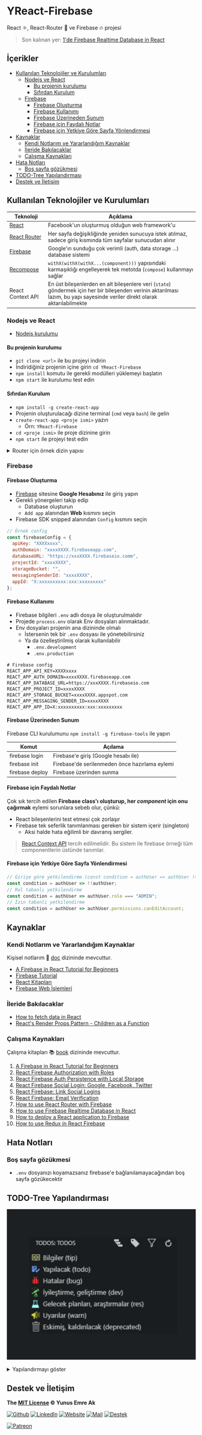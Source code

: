 # YReact-Firebase <!-- omit in toc -->

React ⚛️, React-Router 🔗 ve Firebase 🔥 projesi

> Son kalınan yer: [1'de Firebase Realtime Database in React](https://www.robinwieruch.de/complete-firebase-authentication-react-tutorial/#react-firebase-session-handling)

## İçerikler <!-- omit in toc -->

- [Kullanılan Teknolojiler ve Kurulumları](#Kullan%C4%B1lan-Teknolojiler-ve-Kurulumlar%C4%B1)
  - [Nodejs ve React](#Nodejs-ve-React)
    - [Bu projenin kurulumu](#Bu-projenin-kurulumu)
    - [Sıfırdan Kurulum](#S%C4%B1f%C4%B1rdan-Kurulum)
  - [Firebase](#Firebase)
    - [Firebase Oluşturma](#Firebase-Olu%C5%9Fturma)
    - [Firebase Kullanımı](#Firebase-Kullan%C4%B1m%C4%B1)
    - [Firebase Üzerineden Sunum](#Firebase-%C3%9Czerineden-Sunum)
    - [Firebase için Faydalı Notlar](#Firebase-i%C3%A7in-Faydal%C4%B1-Notlar)
    - [Firebase için Yetkiye Göre Sayfa Yönlendirmesi](#Firebase-i%C3%A7in-Yetkiye-G%C3%B6re-Sayfa-Y%C3%B6nlendirmesi)
- [Kaynaklar](#Kaynaklar)
  - [Kendi Notlarım ve Yararlandığım Kaynaklar](#Kendi-Notlar%C4%B1m-ve-Yararland%C4%B1%C4%9F%C4%B1m-Kaynaklar)
  - [İleride Bakılacaklar](#%C4%B0leride-Bak%C4%B1lacaklar)
  - [Çalışma Kaynakları](#%C3%87al%C4%B1%C5%9Fma-Kaynaklar%C4%B1)
- [Hata Notları](#Hata-Notlar%C4%B1)
  - [Boş sayfa gözükmesi](#Bo%C5%9F-sayfa-g%C3%B6z%C3%BCkmesi)
- [TODO-Tree Yapılandırması](#TODO-Tree-Yap%C4%B1land%C4%B1rmas%C4%B1)
- [Destek ve İletişim](#Destek-ve-%C4%B0leti%C5%9Fim)

## Kullanılan Teknolojiler ve Kurulumları

| Teknoloji                                                     | Açıklama                                                                                                                                                                     |
| ------------------------------------------------------------- | ---------------------------------------------------------------------------------------------------------------------------------------------------------------------------- |
| [React](https://reactjs.org/)                                 | Facebook'un oluşturmuş olduğun web framework'u                                                                                                                               |
| [React Router](https://github.com/ReactTraining/react-router) | Her sayfa değişikliğinde yeniden sunucuya istek atılmaz, sadece giriş kısmında tüm sayfalar sunucudan alınır                                                                 |
| [Firebase](https://firebase.google.com/)                      | Google'ın sunduğu çok verimli (auth, data storage ...) database sistemi                                                                                                      |
| [Recompose](https://github.com/acdlite/recompose)             | `withX(withX(withX...(component)))` yapısındaki karmaşıklığı engelleyerek tek metotda (`compose`) kullanmayı sağlar                                                          |
| React Context API                                             | En üst bileşenlerden en alt bileşenlere veri (`state`) göndermek için her bir bileşenden verinin aktarılması lazım, bu yapı sayesinde veriler direkt olarak aktarılabilmekte |

### Nodejs ve React

- [Nodejs kurulumu](https://nodejs.org/en/download/)

#### Bu projenin kurulumu

- `git clone <url>` ile bu projeyi indirin
- İndiridiğiniz projenin içine girin `cd YReact-Firebase`
- `npm install` komutu ile gerekli modülleri yüklemeyi başlatın
- `npm start` ile kurulumu test edin

#### Sıfırdan Kurulum

- `npm install -g create-react-app`
- Projenin oluşturulacağı dizine terminal (`cmd` veya `bash`) ile gelin
- `create-react-app <proje ismi>` yazın
  - Örn: `YReact-Firebase`
- `cd <proje ismi>` ile proje dizinine girin
- `npm start` ile projeyi test edin

<details>
<summary>Router için örnek dizin yapısı</summary>

```sh
cd src
rm App.js App.test.js App.css logo.svg

mkdir components
cd components
mkdir Account Admin App Home Landing SignIn SignOut SignUp
mkdir Navigation PasswordChange PasswordForget
mkdir Session Firebase

cd App
touch index.js
cd ..

mkdir constants
cd constants
touch routes.js roles.js
cd ..
```

</details>

### Firebase

#### Firebase Oluşturma

- [Firebase](https://firebase.google.com/) sitesine **Google Hesabınız** ile giriş yapın
- Gerekli yönergeleri takip edip
  - Database oluşturun
  - `Add app` alanından **Web** kısmını seçin
- Firebase SDK snipped alanından `Config` kısmını seçin

```js
// Örnek config
const firebaseConfig = {
  apiKey: "XXXXxxxx",
  authDomain: "xxxxXXXX.firebaseapp.com",
  databaseURL: "https://xxxXXXX.firebaseio.comm",
  projectId: "xxxxXXXX",
  storageBucket: "",
  messagingSenderId: "xxxxXXXX",
  appId: "X:xxxxxxxxxx:xxx:xxxxxxxxx"
};
```

#### Firebase Kullanımı

- Firebase bilgileri `.env` adlı dosya ile oluşturulmalıdır
- Projede `process.env` olarak Env dosyaları alınmaktadır.
- Env dosyaları projenin ana dizininde olmalı
  - İstersenin tek bir `.env` dosyası ile yönetebilirsiniz
  - Ya da özelleştirilmiş olarak kullanılabilir
    - `.env.development`
    - `.env.production`

```env
# Firebase config
REACT_APP_API_KEY=XXXXxxxx
REACT_APP_AUTH_DOMAIN=xxxxXXXX.firebaseapp.com
REACT_APP_DATABASE_URL=https://xxxXXXX.firebaseio.com
REACT_APP_PROJECT_ID=xxxxXXXX
REACT_APP_STORAGE_BUCKET=xxxxXXXX.appspot.com
REACT_APP_MESSAGING_SENDER_ID=xxxxXXXX
REACT_APP_APP_ID=X:xxxxxxxxxx:xxx:xxxxxxxxx
```

#### Firebase Üzerineden Sunum

Firebase CLI kurulumunu `npm install -g firebase-tools` ile yapın

| Komut           | Açılama                                        |
| --------------- | ---------------------------------------------- |
| firebase login  | Firebase'e giriş (Google hesabı ile)           |
| firebase init   | Firebase'de serilenmeden önce hazırlama eylemi |
| firebase deploy | Firebase üzerinden sunma                       |

#### Firebase için Faydalı Notlar

Çok sık tercih edilen **Firebase class'ı oluşturup, her _component_ için onu çağırmak** eylemi sorunlara sebeb olur, çünkü:

- React bileşenlerini test etmesi çok zorlaşır
- Firebase tek seferlik tanımlanması gereken bir sistem içerir (singleton)
  - Aksi halde hata eğilimli bir davranış sergiler.

> [React Context API](https://www.robinwieruch.de/react-context-api/) tercih edilmelidir. Bu sistem ile firebase örneği tüm componentlerin üstünde tanımlar.

#### Firebase için Yetkiye Göre Sayfa Yönlendirmesi

```jsx
// Girişe göre yetkilendirme (const condition = authUser => authUser != null;)
const condition = authUser => !!authUser;
// Rol tabanlı yetkilendirme
const condition = authUser => authUser.role === "ADMIN";
// İzin tabanlı yetkilendirme
const condition = authUser => authUser.permissions.canEditAccount;
```

## Kaynaklar

### Kendi Notlarım ve Yararlandığım Kaynaklar

Kişisel notlarım 📔 [doc](./doc) dizininde mevcuttur.

- [A Firebase in React Tutorial for Beginners](https://www.robinwieruch.de/complete-firebase-authentication-react-tutorial/)
- [Firebase Tutorial](https://www.robinwieruch.de/firebase-tutorial/)
- [React Kitapları](https://drive.google.com/open?id=1JFHiLsMys29fGLcYMweU33hExWtyG2zV)
- [Firebase Web İşlemleri](https://firebase.google.com/docs/auth/web/start)

### İleride Bakılacaklar

- [How to fetch data in React](https://www.robinwieruch.de/react-fetching-data/)
- [React's Render Props Pattern - Children as a Function](https://www.robinwieruch.de/react-render-props-pattern/)

### Çalışma Kaynakları

Çalışma kitapları 📚 [book](./book) dizininde mevcuttur.

1. [A Firebase in React Tutorial for Beginners](https://www.robinwieruch.de/complete-firebase-authentication-react-tutorial)
2. [React Firebase Authorization with Roles](https://www.robinwieruch.de/react-firebase-authorization-roles-permissions)
3. [React Firebase Auth Persistence with Local Storage](https://www.robinwieruch.de/react-firebase-auth-persistence)
4. [React Firebase Social Login: Google, Facebook, Twitter](https://www.robinwieruch.de/react-firebase-social-login)
5. [React Firebase: Link Social Logins](https://www.robinwieruch.de/react-firebase-link-social-logins)
6. [React Firebase: Email Verification](https://www.robinwieruch.de/react-firebase-email-verification)
7. [How to use React Router with Firebase](https://www.robinwieruch.de/react-firebase-router)
8. [How to use Firebase Realtime Database in React](https://www.robinwieruch.de/react-firebase-realtime-database)
9. [How to deploy a React application to Firebase](https://www.robinwieruch.de/firebase-deploy-react-js)
10. [How to use Redux in React Firebase](https://www.robinwieruch.de/react-firebase-redux-tutorial/)

## Hata Notları

### Boş sayfa gözükmesi

- `.env` dosyanızı koyamazsanız firebase'e bağlanılamayacağından boş sayfa gözükecektir

## TODO-Tree Yapılandırması

![](res/todo_tree.png)

<details>
<summary>Yapılandırmayı göster</summary>

```json
{
  "todo-tree.tags": ["!TODO", "!BUG", "!DEV", "!RES", "!OLD", "!WARN", "!TIP"],
  "todo-tree.labelFormat": "${after}", // (${line})
  "todo-tree.tagsOnly": true,
  "todo-tree.defaultHighlight": {
    "icon": "tasklist",
    "type": "text",
    "background": "#6FA5FF",
    "opacity": 17,
    "iconColour": "#6FA5FF"
  },
  "todo-tree.customHighlight": {
    "!TIP": {
      "icon": "book",
      "type": "text",
      "foreground": "#f5f2a9",
      "background": "#f5f2a9",
      "opacity": 7,
      "iconColour": "#f5f2a9"
    },
    "!TODO": {
      "icon": "checklist",
      "type": "text",
      "fontStyle": "normal",
      "foreground": "#6FA5FF",
      "background": "#6FA5FF",
      "opacity": 7,
      "iconColour": "#6FA5FF"
    },
    "!BUG": {
      "icon": "bug",
      "type": "text",
      "foreground": "#FF2C2C",
      "background": "#FF2C2C",
      "opacity": 7,
      "iconColour": "#FF2C2C"
    },
    "!DEV": {
      "icon": "telescope",
      "type": "text",
      "foreground": "#72CB6A",
      "background": "#72CB6A",
      "opacity": 7,
      "iconColour": "#72CB6A"
    },
    "!RES": {
      "icon": "beaker",
      "type": "text",
      "foreground": "#9CF7FF",
      "background": "#9CF7FF",
      "opacity": 7,
      "iconColour": "#9CF7FF"
    },
    "!WARN": {
      "icon": "megaphone",
      "type": "text",
      "foreground": "#CFCC35",
      "background": "#CFCC35",
      "opacity": 7,
      "iconColour": "#CFCC35"
    },
    "!OLD": {
      "icon": "trashcan",
      "type": "text",
      "foreground": "#959595",
      "background": "#959595",
      "opacity": 7,
      "iconColour": "#959595"
    }
  }
}
```

</details>

## Destek ve İletişim

**The [MIT License](https://choosealicense.com/licenses/mit/) &copy; Yunus Emre Ak**

[![Github](https://drive.google.com/uc?id=1PzkuWOoBNMg0uOMmqwHtVoYt0WCqi-O5)][github]
[![LinkedIn](https://drive.google.com/uc?id=1hvdil0ZHVEzekQ4AYELdnPOqzunKpnzJ)][linkedin]
[![Website](https://drive.google.com/uc?id=1wR8Ph0FBs36ZJl0Ud-HkS0LZ9b66JBqJ)][website]
[![Mail](https://drive.google.com/uc?id=142rP0hbrnY8T9kj_84_r7WxPG1hzWEcN)][mail]
[![Destek](https://drive.google.com/uc?id=1zyU7JWlw4sJTOx46gJlHOfYBwGIkvMQs)][bağış anlık]

[![Patreon](https://drive.google.com/uc?id=11YmCRmySX7v7QDFS62ST2JZuE70RFjDG)][bağış aylık]

<!-- İletişim -->

[mail]: mailto::yedhrab@gmail.com?subject=YBilgiler%20%7C%20Github
[github]: https://github.com/yedhrab
[website]: https://yemreak.com
[linkedin]: https://www.linkedin.com/in/yemreak/
[bağış anlık]: https://gogetfunding.com/yemreak/
[bağış aylık]: https://www.patreon.com/yemreak/

<!-- İletişim Sonu -->
